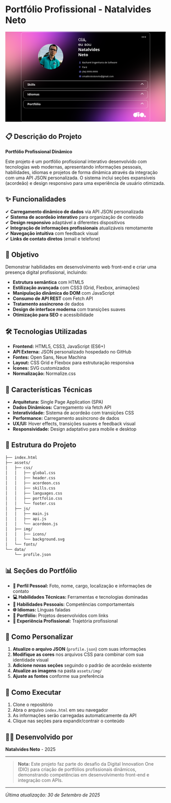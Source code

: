 # Portfólio Profissional - Natalvides Neto

![Portfolio Preview](./assets/img/page-portfolio.png)

## 📋 Descrição do Projeto
**Portfólio Profissional Dinâmico**

Este projeto é um portfólio profissional interativo desenvolvido com tecnologias web modernas, apresentando informações pessoais, habilidades, idiomas e projetos de forma dinâmica através da integração com uma API JSON personalizada. O sistema inclui seções expansíveis (acordeão) e design responsivo para uma experiência de usuário otimizada.

## ✨ Funcionalidades

✔ **Carregamento dinâmico de dados** via API JSON personalizada  
✔ **Sistema de acordeão interativo** para organização de conteúdo  
✔ **Design responsivo** adaptável a diferentes dispositivos  
✔ **Integração de informações profissionais** atualizáveis remotamente  
✔ **Navegação intuitiva** com feedback visual  
✔ **Links de contato diretos** (email e telefone)  

## 🎯 Objetivo

Demonstrar habilidades em desenvolvimento web front-end e criar uma presença digital profissional, incluindo:

- **Estrutura semântica** com HTML5
- **Estilização avançada** com CSS3 (Grid, Flexbox, animações)
- **Manipulação dinâmica do DOM** com JavaScript
- **Consumo de API REST** com Fetch API
- **Tratamento assíncrono** de dados
- **Design de interface moderna** com transições suaves
- **Otimização para SEO** e acessibilidade

## 🛠 Tecnologias Utilizadas

- **Frontend:** HTML5, CSS3, JavaScript (ES6+)
- **API Externa:** JSON personalizado hospedado no GitHub
- **Fontes:** Open Sans, Neue Machina
- **Layout:** CSS Grid e Flexbox para estruturação responsiva
- **Ícones:** SVG customizados
- **Normalização:** Normalize.css

## 🔧 Características Técnicas

- **Arquitetura:** Single Page Application (SPA)
- **Dados Dinâmicos:** Carregamento via fetch API
- **Interatividade:** Sistema de acordeão com transições CSS
- **Performance:** Carregamento assíncrono de dados
- **UX/UI:** Hover effects, transições suaves e feedback visual
- **Responsividade:** Design adaptativo para mobile e desktop

## 📁 Estrutura do Projeto

```
├── index.html
├── assets/
│   ├── css/
│   │   ├── global.css
│   │   ├── header.css
│   │   ├── acordeon.css
│   │   ├── skills.css
│   │   ├── languages.css
│   │   ├── portfolio.css
│   │   └── footer.css
│   ├── js/
│   │   ├── main.js
│   │   ├── api.js
│   │   └── acordeon.js
│   ├── img/
│   │   ├── icons/
│   │   └── background.svg
│   └── fonts/
└── data/
    └── profile.json
```

## 📊 Seções do Portfólio

- **👤 Perfil Pessoal:** Foto, nome, cargo, localização e informações de contato
- **💻 Habilidades Técnicas:** Ferramentas e tecnologias dominadas
- **🤝 Habilidades Pessoais:** Competências comportamentais
- **🌐 Idiomas:** Línguas faladas
- **📂 Portfólio:** Projetos desenvolvidos com links
- **💼 Experiência Profissional:** Trajetória profissional

## 🎨 Como Personalizar

1. **Atualize o arquivo JSON** (`profile.json`) com suas informações
2. **Modifique as cores** nos arquivos CSS para combinar com sua identidade visual
3. **Adicione novas seções** seguindo o padrão de acordeão existente
4. **Atualize as imagens** na pasta `assets/img/`
5. **Ajuste as fontes** conforme sua preferência

## 🚀 Como Executar

1. Clone o repositório
2. Abra o arquivo `index.html` em seu navegador
3. As informações serão carregadas automaticamente da API
4. Clique nas seções para expandir/contrair o conteúdo

## 👨‍💻 Desenvolvido por
**Natalvides Neto** - 2025

---

> **Nota:** Este projeto faz parte do desafio da Digital Innovation One (DIO) para criação de portfólios profissionais dinâmicos, demonstrando competências em desenvolvimento front-end e integração com APIs.

<!--## 🔗 Links Úteis

- [🌐 Visualizar Portfólio Online]()
- [💻 Repositório no GitHub]()
- [📧 Entrar em Contato](mailto:emailtestedoneto@gmail.com)-->

---

*Última atualização: 30 de Setembro de 2025*